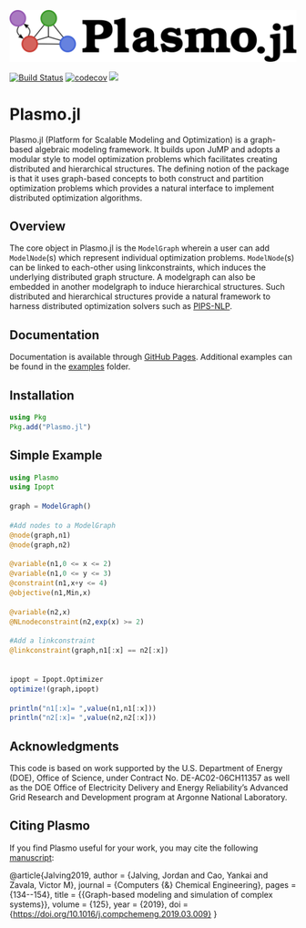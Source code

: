 ![Logo](./docs/plasmo3.svg)

[![Build Status](https://travis-ci.org/jalving/Plasmo.jl.svg?branch=master)](https://travis-ci.org/jalving/Plasmo.jl)
[![codecov](https://codecov.io/gh/jalving/Plasmo.jl/branch/master/graph/badge.svg)](https://codecov.io/gh/jalving/Plasmo.jl)
[![](https://img.shields.io/badge/docs-latest-blue.svg)](https://jalving.github.io/Plasmo.jl/dev/)

# Plasmo.jl
Plasmo.jl (Platform for Scalable Modeling and Optimization) is a graph-based algebraic modeling framework.  It builds upon
JuMP and adopts a modular style to model optimization problems which facilitates creating distributed and hierarchical structures.
The defining notion of the package is that it uses graph-based concepts to both construct and partition optimization problems which
provides a natural interface to implement distributed optimization algorithms.

## Overview
The core object in Plasmo.jl is the `ModelGraph` wherein a user can add `ModelNode`(s) which represent individual optimization problems. `ModelNode`(s) can be linked to each-other
using linkconstraints, which induces the underlying distributed graph structure.  A modelgraph can also be embedded in another modelgraph to induce hierarchical structures.
Such distributed and hierarchical structures provide a natural framework to harness distributed optimization solvers such as [PIPS-NLP](https://github.com/Argonne-National-Laboratory/PIPS/tree/master/PIPS-NLP).

## Documentation
Documentation is available through [GitHub Pages](https://jalving.github.io/Plasmo.jl/dev).
Additional examples can be found in the [examples](https://github.com/jalving/Plasmo.jl/tree/master/examples/ModelGraph) folder.

## Installation

```julia
using Pkg
Pkg.add("Plasmo.jl")
```

## Simple Example

```julia
using Plasmo
using Ipopt

graph = ModelGraph()

#Add nodes to a ModelGraph
@node(graph,n1)
@node(graph,n2)

@variable(n1,0 <= x <= 2)
@variable(n1,0 <= y <= 3)
@constraint(n1,x+y <= 4)
@objective(n1,Min,x)

@variable(n2,x)
@NLnodeconstraint(n2,exp(x) >= 2)

#Add a linkconstraint
@linkconstraint(graph,n1[:x] == n2[:x])


ipopt = Ipopt.Optimizer
optimize!(graph,ipopt)

println("n1[:x]= ",value(n1,n1[:x]))
println("n2[:x]= ",value(n2,n2[:x]))
```

## Acknowledgments
This code is based on work supported by the U.S. Department of Energy (DOE), Office of Science, under Contract No. DE-AC02-06CH11357 as well as the DOE Office of Electricity Delivery and Energy Reliability’s Advanced Grid Research and Development program at Argonne National Laboratory.

## Citing Plasmo
If you find Plasmo useful for your work, you may cite the following [manuscript](https://www.sciencedirect.com/science/article/abs/pii/S0098135418312687):

@article{Jalving2019,
author = {Jalving, Jordan and Cao, Yankai and Zavala, Victor M},
journal = {Computers {\&} Chemical Engineering},
pages = {134--154},
title = {{Graph-based modeling and simulation of complex systems}},
volume = {125},
year = {2019},
doi = {https://doi.org/10.1016/j.compchemeng.2019.03.009}
}
